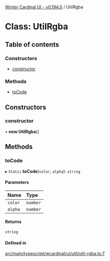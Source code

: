 [Winter Cardinal UI - v0.194.0](../index.md) / UtilRgba

# Class: UtilRgba

## Table of contents

### Constructors

- [constructor](UtilRgba.md#constructor)

### Methods

- [toCode](UtilRgba.md#tocode)

## Constructors

### constructor

• **new UtilRgba**()

## Methods

### toCode

▸ `Static` **toCode**(`color`, `alpha`): `string`

#### Parameters

| Name | Type |
| :------ | :------ |
| `color` | `number` |
| `alpha` | `number` |

#### Returns

`string`

#### Defined in

[src/main/typescript/wcardinal/ui/util/util-rgba.ts:7](https://github.com/winter-cardinal/winter-cardinal-ui/blob/v0.194.0/src/main/typescript/wcardinal/ui/util/util-rgba.ts#L7)
